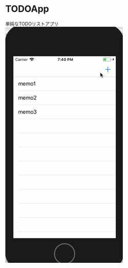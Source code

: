 # TODOApp

単純なTODOリストアプリ
![gif](https://github.com/kohekondo/TODOApp/blob/master/reademe_image/todoapp.gif)
